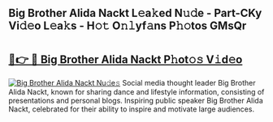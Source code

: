 ## Big Brother Alida Nackt L𝚎a𝚔ed N𝚞𝚍e - Part-CKy Vi𝚍𝚎o L𝚎a𝚔s - H𝚘𝚝 O𝚗𝚕yf𝚊ns P𝚑𝚘tos GMsQr

# <h2><a href="http://kf2397.oniu.top/?m=Big+Brother+Alida+Nackt">🔗👉 🔴 Big Brother Alida Nackt P𝚑ot𝚘𝚜 V𝚒d𝚎o</a></h2>

[![Big Brother Alida Nackt Nu𝚍e𝚜](https://i.imgur.com/0qMVB7G.gif)](http://kf2397.oniu.top/?m=Big+Brother+Alida+Nackt)
Social media thought leader Big Brother Alida Nackt, known for sharing dance and lifestyle information, consisting of presentations and personal blogs. Inspiring public speaker Big Brother Alida Nackt, celebrated for their ability to inspire and motivate large audiences.  

